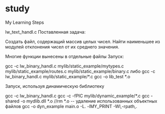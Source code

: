 # study
My Learning Steps

lw_text_handl.c 
Поставленная задача: 

Создать файл, содержащий массив целых чисел. Найти
наименьшее из модулей отклонения чисел от их среднего
значения.

Многие функции вынесены в отдельные файлы
Запуск: 

gcc -c lw_binary_handl.c mylib/static_example/mytypes.c mylib/static_example/routes.c mylib/static_example/binary.c
либо 
gcc -c lw_binary_handl.c mylib/static_example/*.c
gcc -o lib_test *.o


Запуск, используя динамическую библиотеку

gcc -c lw_binary_handl.c
gcc -c -fPIC mylib/dynamic_example/*.c
gcc -shared -o mydlib.dll *.o
//rm *.o -- удаление использованных объектных файлов
gcc -o dyn_example main.o -L. -lMY_PRINT -Wl,-rpath,.